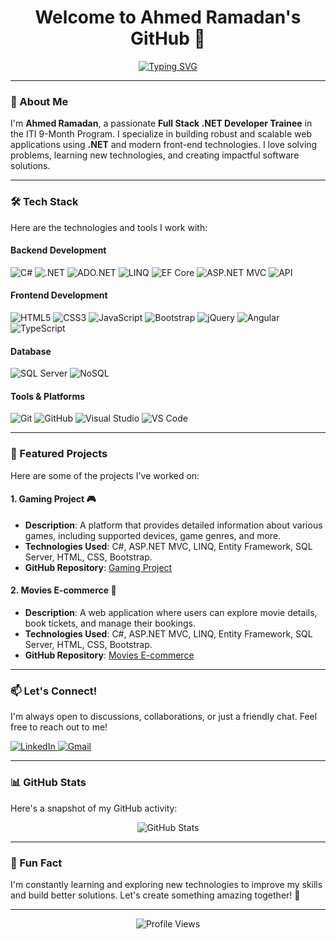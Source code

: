 <!-- Welcome Message -->
<h1 align="center">Welcome to Ahmed Ramadan's GitHub 👋</h1>

<!-- Typing effect for a cool introduction -->
<p align="center">
  <a href="https://git.io/typing-svg">
    <img src="https://readme-typing-svg.herokuapp.com?font=Fira+Code&pause=1000&color=F75C7E&center=true&vCenter=true&width=435&lines=Full+Stack+.NET+Developer;Building+Scalable+Web+Applications;Always+Learning+New+Things" alt="Typing SVG" />
  </a>
</p>

---

### 👋 About Me
I'm **Ahmed Ramadan**, a passionate **Full Stack .NET Developer Trainee** in the ITI 9-Month Program. I specialize in building robust and scalable web applications using **.NET** and modern front-end technologies. I love solving problems, learning new technologies, and creating impactful software solutions.

---

### 🛠️ Tech Stack
Here are the technologies and tools I work with:

#### Backend Development
<p align="left">
  <img src="https://img.shields.io/badge/C%23-239120?style=for-the-badge&logo=c-sharp&logoColor=white" alt="C#" />
  <img src="https://img.shields.io/badge/.NET-512BD4?style=for-the-badge&logo=dotnet&logoColor=white" alt=".NET" />
  <img src="https://img.shields.io/badge/ADO.NET-512BD4?style=for-the-badge&logo=.net&logoColor=white" alt="ADO.NET" />
  <img src="https://img.shields.io/badge/LINQ-512BD4?style=for-the-badge&logo=.net&logoColor=white" alt="LINQ" />
  <img src="https://img.shields.io/badge/Entity_Framework_Core-512BD4?style=for-the-badge&logo=.net&logoColor=white" alt="EF Core" />
  <img src="https://img.shields.io/badge/ASP.NET_MVC-512BD4?style=for-the-badge&logo=.net&logoColor=white" alt="ASP.NET MVC" />
  <img src="https://img.shields.io/badge/API-512BD4?style=for-the-badge&logo=.net&logoColor=white" alt="API" />
</p>

#### Frontend Development
<p align="left">
  <img src="https://img.shields.io/badge/HTML5-E34F26?style=for-the-badge&logo=html5&logoColor=white" alt="HTML5" />
  <img src="https://img.shields.io/badge/CSS3-1572B6?style=for-the-badge&logo=css3&logoColor=white" alt="CSS3" />
  <img src="https://img.shields.io/badge/JavaScript-F7DF1E?style=for-the-badge&logo=javascript&logoColor=black" alt="JavaScript" />
  <img src="https://img.shields.io/badge/Bootstrap-7952B3?style=for-the-badge&logo=bootstrap&logoColor=white" alt="Bootstrap" />
  <img src="https://img.shields.io/badge/jQuery-0769AD?style=for-the-badge&logo=jquery&logoColor=white" alt="jQuery" />
  <img src="https://img.shields.io/badge/Angular-DD0031?style=for-the-badge&logo=angular&logoColor=white" alt="Angular" />
  <img src="https://img.shields.io/badge/TypeScript-3178C6?style=for-the-badge&logo=typescript&logoColor=white" alt="TypeScript" />
</p>

#### Database
<p align="left">
  <img src="https://img.shields.io/badge/SQL_Server-CC2927?style=for-the-badge&logo=microsoft-sql-server&logoColor=white" alt="SQL Server" />
  <img src="https://img.shields.io/badge/NoSQL-47A248?style=for-the-badge&logo=mongodb&logoColor=white" alt="NoSQL" />
</p>

#### Tools & Platforms
<p align="left">
  <img src="https://img.shields.io/badge/Git-F05032?style=for-the-badge&logo=git&logoColor=white" alt="Git" />
  <img src="https://img.shields.io/badge/GitHub-181717?style=for-the-badge&logo=github&logoColor=white" alt="GitHub" />
  <img src="https://img.shields.io/badge/Visual_Studio-5C2D91?style=for-the-badge&logo=visual-studio&logoColor=white" alt="Visual Studio" />
  <img src="https://img.shields.io/badge/VS_Code-007ACC?style=for-the-badge&logo=visual-studio-code&logoColor=white" alt="VS Code" />
</p>

---

### 📂 Featured Projects
Here are some of the projects I've worked on:

#### 1. Gaming Project 🎮
- **Description**: A platform that provides detailed information about various games, including supported devices, game genres, and more.
- **Technologies Used**: C#, ASP.NET MVC, LINQ, Entity Framework, SQL Server, HTML, CSS, Bootstrap.
- **GitHub Repository**: [Gaming Project](https://github.com/ahmedmoramadan/Gamaing)

#### 2. Movies E-commerce 🎥
- **Description**: A web application where users can explore movie details, book tickets, and manage their bookings.
- **Technologies Used**: C#, ASP.NET MVC, LINQ, Entity Framework, SQL Server, HTML, CSS, Bootstrap.
- **GitHub Repository**: [Movies E-commerce](https://github.com/ahmedmoramadan/Movies_ecommerce)

---

### 📫 Let's Connect!
I'm always open to discussions, collaborations, or just a friendly chat. Feel free to reach out to me!

<p align="left">
  <a href="https://www.linkedin.com/in/ahmed-ramadan-28333423a/" target="_blank">
    <img src="https://img.shields.io/badge/LinkedIn-0077B5?style=for-the-badge&logo=linkedin&logoColor=white" alt="LinkedIn" />
  </a>
  <a href="mailto:ahmed.mohamed.ramadan010@gmail.com" target="_blank">
    <img src="https://img.shields.io/badge/Gmail-D14836?style=for-the-badge&logo=gmail&logoColor=white" alt="Gmail" />
  </a>
</p>

---

### 📊 GitHub Stats
Here's a snapshot of my GitHub activity:

<p align="center">
  <img src="https://github-readme-stats.vercel.app/api?username=ahmedmoramadan&show_icons=true&theme=radical" alt="GitHub Stats" />
</p>

---

### 🌟 Fun Fact
I'm constantly learning and exploring new technologies to improve my skills and build better solutions. Let's create something amazing together! 🚀

---

<p align="center">
  <img src="https://komarev.com/ghpvc/?username=ahmedmoramadan&label=Profile%20Views&color=F75C7E&style=flat" alt="Profile Views" />
</p>
